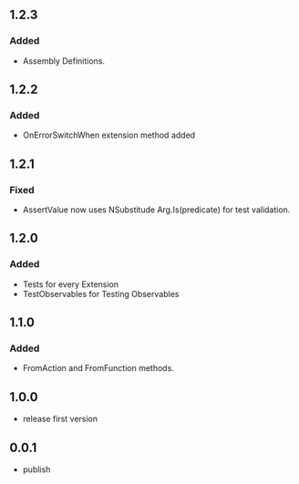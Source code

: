 ## 1.2.3

### Added

- Assembly Definitions.

## 1.2.2

### Added

- OnErrorSwitchWhen extension method added

## 1.2.1

### Fixed

- AssertValue now uses NSubstitude Arg.Is<T>(predicate) for test validation.

## 1.2.0

### Added

- Tests for every Extension
- TestObservables for Testing Observables

## 1.1.0

### Added

- FromAction and FromFunction methods.

## 1.0.0

- release first version

## 0.0.1

- publish
